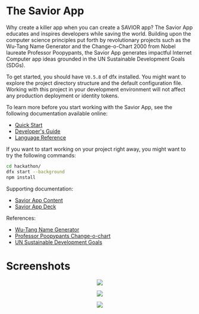 # The Savior App

Why create a killer app when you can create a SAVIOR app? The Savior App educates and inspires developers while saving the world. Building upon the computer science principles put forth by revolutionary projects such as the Wu-Tang Name Generator and the Change-o-Chart 2000 from Nobel laureate Professor Poopypants, the Savior App generates impactful Internet Computer app ideas grounded in the UN Sustainable Development Goals (SDGs).

To get started, you should have `V0.5.8` of dfx installed. You might want to explore the project directory structure and the default configuration file. Working with this project in your development environment will not affect any production deployment or identity tokens.

To learn more before you start working with the Savior App, see the following documentation available online:

- [Quick Start](https://sdk.dfinity.org/developers-guide/quickstart.html)
- [Developer's Guide](https://sdk.dfinity.org/developers-guide)
- [Language Reference](https://sdk.dfinity.org/language-guide)

If you want to start working on your project right away, you might want to try the following commands:

```bash
cd hackathon/
dfx start --background
npm install

```

Supporting documentation:

- [Savior App Content](https://docs.google.com/document/d/1yM9cFKZsXU0uF63eZwrZ3S7Odf3Yh6Zo7Id5oIlcMNw/edit?usp=sharing)
- [Savior App Deck](https://docs.google.com/presentation/d/1pI2lzaLSfIWAit3V_PvYkuOKwZp0cshK2teAnXuPuxk/edit?usp=sharing)

References:

- [Wu-Tang Name Generator](http://www.mess.be/inickgenwuname.php)
- [Professor Poopypants Change-o-chart](https://www.scholastic.com/parents/kids-activities-and-printables/printables/reading-worksheets/whats-your-new-professor-poopypants-name.html)
- [UN Sustainable Development Goals](https://www.un.org/sustainabledevelopment/sustainable-development-goals/)

# Screenshots

<p align="center">
  <img src="https://github.com/stanleygjones/hackathon/blob/master/assets/splash.png">
</p>

<p align="center">
  <img src="https://github.com/stanleygjones/hackathon/blob/master/assets/idea.png">
</p>

<p align="center">
  <img src="https://github.com/stanleygjones/hackathon/blob/master/assets/description.png">
</p>
